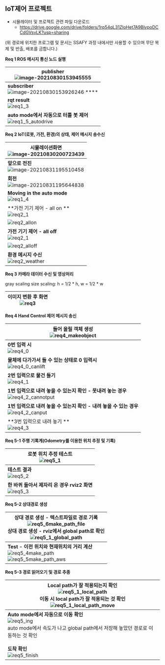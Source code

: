 ## IoT제어 프로젝트

* 시뮬레이터 및 프로젝트 관련 파일 다운로드
  - https://drive.google.com/drive/folders/1rp54qL31ZIoHet7A9BlvpoDCCdGVsvLK?usp=sharing

(위 경로에 위치한 프로그램 및 문서는 SSAFY 과정 내에서만 사용할 수 있으며 무단 복제 및 반출, 배포를 금합니다.)





**Req 1 ROS 메시지 통신 노드 실행**

| publisher<br />![image-20210830153945555](./images/image-20210830153945555.png) |
| ------------------------------------------------------------ |
| **subscriber**<br />![image-20210830153926246](./images/image-20210830153926246.png)                                            **** |
| **rqt result**<br />![req1_3](./images/req1_3.PNG)           |
| **auto mode에서 자동으로 터틀 봇 제어**<br />![req1_5_autodrive](./images/req1_5_autodrive.PNG) |





**Req 2 IoT(로봇, 가전, 환경)의 상태, 제어 메시지 송수신**

| **시뮬레이션화면**<br />![image-20210830200723439](./images/image-20210830200723439.png) |
| ------------------------------------------------------------ |
| **앞으로 전진**<br />![image-20210831195510458](./images/image-20210831195510458.png)<br /> |
| **회전**<br />![image-20210831195644838](./images/image-20210831195644838.png) |
| **Moving in the auto mode**<br />![req1_4](./images/req1_4.PNG) |
| **가전 기기 제어 - all on **<br />![req2_1](./images/req2_1.PNG) |
| ![req2_allon](./images/req2_allon.PNG)                       |
| **가전 기기 제어 - all off**<br />![req2_1](./images/req2_2.PNG) |
| ![req2_alloff](./images/req2_alloff.PNG)                     |
| **환경 메시지 수신**<br />![req2_weather](./images/req2_weather.PNG) |



**Req 3 카메라 데이터 수신 및 영상처리**

gray scaling
size scaling: h = 1/2 * h, w =  1/2 * w

| **이미지 변환 후 화면**<br />![req3](./images/req3.PNG) |
| ------------------------------------------------------- |





**Req 4 Hand Control 제어 메시지 송신**

| 들어 올릴 객체 생성<br />![req4_makeobject](./images/req4_makeobject.PNG) |
| ------------------------------------------------------------ |
| **0번 입력 시**<br />![req4_0](./images/req4_0.PNG)          |
| **물체에 다가가서 들 수 있는 상태로 0 입력시**<br />![req4_0_canlift](./images/req4_0_canlift.PNG) |
| **2번 입력으로 물건 들기**<br />![req4_1](./images/req4_1.PNG) |
| **1번 입력으로 내려 놓을 수 있는지 확인 - 못내려 놓는 경우** <br />![req4_2_cannotput](./images/req4_2_cannotput.PNG) |
| **1번 입력으로 내려 놓을 수 있는지 확인 - 내려 놓을 수 있는 경우** <br />![req4_2_canput](./images/req4_2_canput.PNG) |
| **3번 입력으로 내려 놓기 **<br />![req4_3](./images/req4_3.PNG) |



**Req 5-1 주행 기록계(Odometry를 이용한 위치 추정 및 기록)**

| **로봇 위치 추정 테스트**<br />![req5_1](./images/req5_1.PNG) |
| ------------------------------------------------------------ |
| **테스트 결과**<br />![req5_2](./images/req5_2.PNG)          |
| **한 바퀴 돌아서 제자리 온 경우 rviz2 화면**<br />![req5_3](./images/req5_3.PNG) |



**Req 5-2 상대경로 생성**

| **상대 경로 생성 - 텍스트파일로 경로 기록**<br />![req5_6make_path_file](./images/req5_6make_path_file.PNG)<br />**상대 경로 생성 - rviz에서 global path로 확인**<br />![req5_1_global_path](./images/req5_1_global_path.PNG) |
| ------------------------------------------------------------ |
| **Test - 이전 위치와 현재위치의 거리 계산**<br />![req5_4make_path](./images/req5_4make_path.PNG)<br />![req5_5make_path_aws](./images/req5_5make_path_aws.PNG) |

**Req 5-3 경로 읽어오기 및 경로 추종** 

| **Local path가 잘 적용되는지 확인**<br />![req5_1_local_path](./images/req5_1_local_path.PNG)<br />**이동 시 local path가 잘 적용되는 것 확인**<br />![req5_1_local_path_move](./images/req5_1_local_path_move.PNG) |
| ------------------------------------------------------------ |
| **Auto mode에서 자동으로 이동 확인**<br />![req5_ing](./images/req5_ing.PNG)<br />auto mode에서 속도가 나고 global path에서 저장해 놓았던 경로로 이동하는 것 확인<br /><br />**도착 확인**<br />![req5_finish](./images/req5_finish.PNG) |

